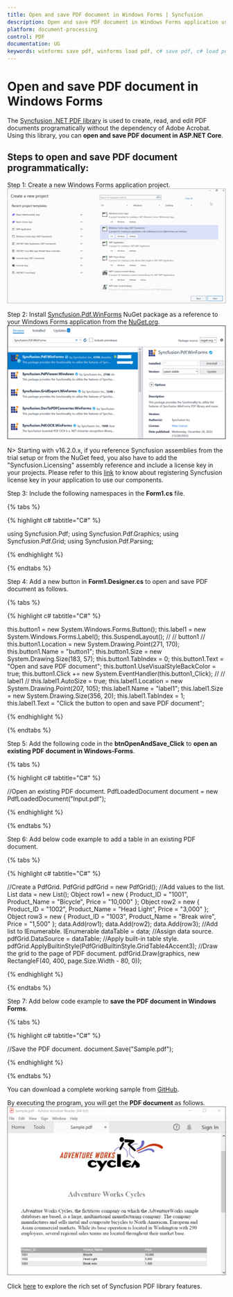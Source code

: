 ```yaml
---
title: Open and save PDF document in Windows Forms | Syncfusion
description: Open and save PDF document in Windows Forms application using Syncfusion .NET PDF library without the dependency of Adobe Acrobat. 
platform: document-processing
control: PDF
documentation: UG
keywords: winforms save pdf, winforms load pdf, c# save pdf, c# load pdf
---
```


# Open and save PDF document in Windows Forms

The [Syncfusion .NET PDF library](https://www.syncfusion.com/document-processing/pdf-framework/net) is used to create, read, and edit PDF documents programatically without the dependency of Adobe Acrobat. Using this library, you can **open and save PDF document in ASP.NET Core**. 

## Steps to open and save PDF document programmatically:

Step 1: Create a new Windows Forms application project.
![Create Windows Forms application in Visual Studio](Images/Create_WF_application.png)

Step 2: Install [Syncfusion.Pdf.WinForms](https://www.nuget.org/packages/Syncfusion.Pdf.WinForms/) NuGet package as a reference to your Windows Forms application from the [NuGet.org](https://www.nuget.org/).
![Create Windows Forms application in Visual Studio](Images/WF_NuGet_package.png)

N> Starting with v16.2.0.x, if you reference Syncfusion assemblies from the trial setup or from the NuGet feed, you also have to add the  "Syncfusion.Licensing" assembly reference and include a license key in your projects. Please refer to this [link](https://help.syncfusion.com/common/essential-studio/licensing/overview) to know about registering Syncfusion license key in your application to use our components.

Step 3: Include the following namespaces in the **Form1.cs** file.

{% tabs %}

{% highlight c# tabtitle="C#" %}

using Syncfusion.Pdf;
using Syncfusion.Pdf.Graphics;
using Syncfusion.Pdf.Grid;
using Syncfusion.Pdf.Parsing;

{% endhighlight %}

{% endtabs %}

Step 4: Add a new button in **Form1.Designer.cs** to open and save PDF document as follows. 

{% tabs %}

{% highlight c# tabtitle="C#" %}

this.button1 = new System.Windows.Forms.Button();
this.label1 = new System.Windows.Forms.Label();
this.SuspendLayout();
// 
// button1
// 
this.button1.Location = new System.Drawing.Point(271, 170);
this.button1.Name = "button1";
this.button1.Size = new System.Drawing.Size(183, 57);
this.button1.TabIndex = 0;
this.button1.Text = "Open and save PDF document";
this.button1.UseVisualStyleBackColor = true;
this.button1.Click += new System.EventHandler(this.button1_Click);
// 
// label1
// 
this.label1.AutoSize = true;
this.label1.Location = new System.Drawing.Point(207, 105);
this.label1.Name = "label1";
this.label1.Size = new System.Drawing.Size(356, 20);
this.label1.TabIndex = 1;
this.label1.Text = "Click the button to open and save PDF document";

{% endhighlight %}

{% endtabs %}

Step 5: Add the following code in the **btnOpenAndSave_Click** to **open an existing PDF document in Windows-Forms**.

{% tabs %}

{% highlight c# tabtitle="C#" %}

//Open an existing PDF document.
PdfLoadedDocument document = new PdfLoadedDocument("Input.pdf");

{% endhighlight %}

{% endtabs %}

Step 6: Add below code example to add a table in an existing PDF document.

{% tabs %}

{% highlight c# tabtitle="C#" %}

//Create a PdfGrid.
PdfGrid pdfGrid = new PdfGrid();
//Add values to the list.
List<object> data = new List<object>();
Object row1 = new { Product_ID = "1001", Product_Name = "Bicycle", Price = "10,000" };
Object row2 = new { Product_ID = "1002", Product_Name = "Head Light", Price = "3,000" };
Object row3 = new { Product_ID = "1003", Product_Name = "Break wire", Price = "1,500" };
data.Add(row1);
data.Add(row2);
data.Add(row3);
//Add list to IEnumerable.
IEnumerable<object> dataTable = data;
//Assign data source.
pdfGrid.DataSource = dataTable;
//Apply built-in table style.
pdfGrid.ApplyBuiltinStyle(PdfGridBuiltinStyle.GridTable4Accent3);
//Draw the grid to the page of PDF document.
pdfGrid.Draw(graphics, new RectangleF(40, 400, page.Size.Width - 80, 0));

{% endhighlight %}

{% endtabs %}

Step 7: Add below code example to **save the PDF document in Windows Forms**.

{% tabs %}

{% highlight c# tabtitle="C#" %}

//Save the PDF document. 
document.Save("Sample.pdf");

{% endhighlight %}

{% endtabs %}

You can download a complete working sample from [GitHub](https://github.com/SyncfusionExamples/PDF-Examples/tree/master/Open%20and%20Save%20PDF%20document/Windows%20Forms/Open-and-save-PDF-document).

By executing the program, you will get the **PDF document** as follows.
![Windows Forms output PDF document](Images/Open_and_save_output.png)

Click [here](https://www.syncfusion.com/document-processing/pdf-framework/net) to explore the rich set of Syncfusion PDF library features.